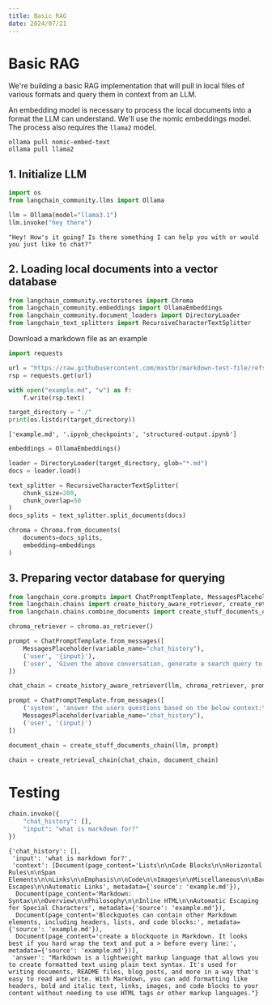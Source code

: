 ```yaml
---
title: Basic RAG
date: 2024/07/21
---
```


# Basic RAG

We're building a basic RAG implementation that will pull in local files of various formats and query them in context from an LLM.

An embedding model is necessary to process the local documents into a format the LLM can understand. We'll use the nomic embeddings model. The process also requires the `llama2` model.

```
ollama pull nomic-embed-text
ollama pull llama2
```

## 1. Initialize LLM


```python
import os
from langchain_community.llms import Ollama
```


```python
llm = Ollama(model="llama3.1")
llm.invoke("hey there")
```




    "Hey! How's it going? Is there something I can help you with or would you just like to chat?"



## 2. Loading local documents into a vector database


```python
from langchain_community.vectorstores import Chroma
from langchain_community.embeddings import OllamaEmbeddings
from langchain_community.document_loaders import DirectoryLoader
from langchain_text_splitters import RecursiveCharacterTextSplitter
```

Download a markdown file as an example


```python
import requests

url = "https://raw.githubusercontent.com/mxstbr/markdown-test-file/refs/heads/master/TEST.md"
rsp = requests.get(url)

with open("example.md", "w") as f:
    f.write(rsp.text)
```


```python
target_directory = "./"
print(os.listdir(target_directory))
```

    ['example.md', '.ipynb_checkpoints', 'structured-output.ipynb']



```python
embeddings = OllamaEmbeddings()

loader = DirectoryLoader(target_directory, glob="*.md")
docs = loader.load()
```


```python
text_splitter = RecursiveCharacterTextSplitter(
    chunk_size=200,
    chunk_overlap=50
)
docs_splits = text_splitter.split_documents(docs)
```


```python
chroma = Chroma.from_documents(
    documents=docs_splits,
    embedding=embeddings
)
```

## 3. Preparing vector database for querying


```python
from langchain_core.prompts import ChatPromptTemplate, MessagesPlaceholder
from langchain.chains import create_history_aware_retriever, create_retrieval_chain
from langchain.chains.combine_documents import create_stuff_documents_chain
```


```python
chroma_retriever = chroma.as_retriever()
```


```python
prompt = ChatPromptTemplate.from_messages([
    MessagesPlaceholder(variable_name="chat_history"),
    ('user', '{input}'),
    ('user', 'Given the above conversation, generate a search query to look up information relevant to the conversation')
])

chat_chain = create_history_aware_retriever(llm, chroma_retriever, prompt)
```


```python
prompt = ChatPromptTemplate.from_messages([
    ('system', 'answer the users questions based on the below context:\n\n{context}'),
    MessagesPlaceholder(variable_name="chat_history"),
    ('user', '{input}')
])

document_chain = create_stuff_documents_chain(llm, prompt)
```


```python
chain = create_retrieval_chain(chat_chain, document_chain)
```

# Testing


```python
chain.invoke({
    "chat_history": [],
    "input": "what is markdown for?"
})
```




    {'chat_history': [],
     'input': 'what is markdown for?',
     'context': [Document(page_content='Lists\n\nCode Blocks\n\nHorizontal Rules\n\nSpan Elements\n\nLinks\n\nEmphasis\n\nCode\n\nImages\n\nMiscellaneous\n\nBackslash Escapes\n\nAutomatic Links', metadata={'source': 'example.md'}),
      Document(page_content='Markdown: Syntax\n\nOverview\n\nPhilosophy\n\nInline HTML\n\nAutomatic Escaping for Special Characters', metadata={'source': 'example.md'}),
      Document(page_content='Blockquotes can contain other Markdown elements, including headers, lists, and code blocks:', metadata={'source': 'example.md'}),
      Document(page_content='create a blockquote in Markdown. It looks best if you hard wrap the text and put a > before every line:', metadata={'source': 'example.md'})],
     'answer': "Markdown is a lightweight markup language that allows you to create formatted text using plain text syntax. It's used for writing documents, README files, blog posts, and more in a way that's easy to read and write. With Markdown, you can add formatting like headers, bold and italic text, links, images, and code blocks to your content without needing to use HTML tags or other markup languages."}




```python

```
